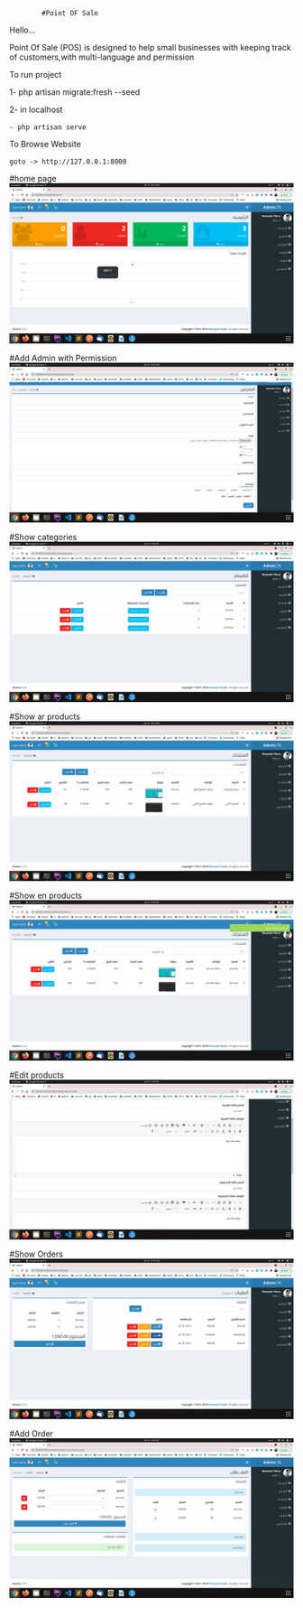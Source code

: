             #Point OF Sale

Hello...

Point Of Sale (POS) is designed to help small businesses with keeping track of customers,with multi-language and permission

To run project

1- php artisan migrate:fresh --seed

2- in localhost

    - php artisan serve

To Browse Website

    goto -> http://127.0.0.1:8000

#home page
![alt problem1](./img/home.png)

#Add Admin with Permission
![alt problem1](./img/add_admin.png)

#Show categories  
![alt problem1](./img/categories.png)

#Show ar products 
![alt problem2](./img/ar_products.png)

#Show en products
![alt problem2](./img/products.png)

#Edit products
![alt problem2](./img/edit_product.png)

#Show Orders
![alt problem2](./img/orders.png)

#Add Order
![alt problem2](./img/add_orders.png)

